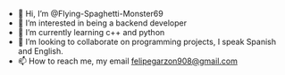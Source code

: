 - 👋 Hi, I’m @Flying-Spaghetti-Monster69
- 👀 I’m interested in being a backend developer
- 🌱 I’m currently learning c++ and python
- 💞️ I’m looking to collaborate on programming projects, I speak Spanish and English.
- 📫 How to reach me, my email felipegarzon908@gmail.com

<!---
Flying-Spaghetti-Monster69/Flying-Spaghetti-Monster69 is a ✨ special ✨ repository because its `README.md` (this file) appears on your GitHub profile.
You can click the Preview link to take a look at your changes.
--->
